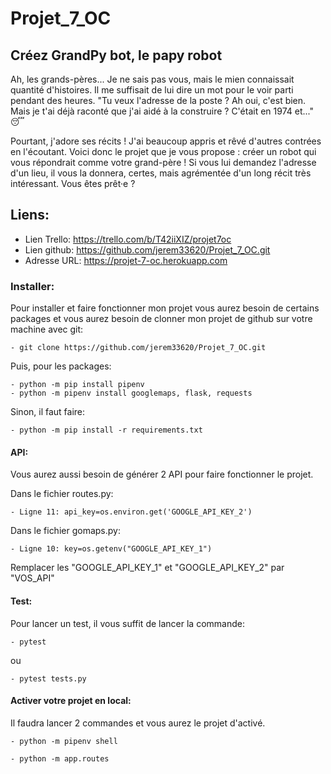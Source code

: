# Projet_7_OC

## Créez GrandPy bot, le papy robot

Ah, les grands-pères... Je ne sais pas vous, mais le mien connaissait quantité d'histoires. Il me suffisait de lui dire un mot pour le voir parti pendant des heures. "Tu veux l'adresse de la poste ? Ah oui, c'est bien. Mais je t'ai déjà raconté que j'ai aidé à la construire ? C'était en 1974 et..." 😴

Pourtant, j'adore ses récits ! J'ai beaucoup appris et rêvé d'autres contrées en l'écoutant. Voici donc le projet que je vous propose : créer un robot qui vous répondrait comme votre grand-père ! Si vous lui demandez l'adresse d'un lieu, il vous la donnera, certes, mais agrémentée d'un long récit très intéressant. Vous êtes prêt·e ?


## Liens:

- Lien Trello: https://trello.com/b/T42iiXIZ/projet7oc
- Lien github: https://github.com/jerem33620/Projet_7_OC.git
- Adresse URL: https://projet-7-oc.herokuapp.com


### Installer:

Pour installer et faire fonctionner mon projet vous aurez besoin de certains packages et vous aurez besoin de clonner mon projet de github sur votre machine avec git:

```
- git clone https://github.com/jerem33620/Projet_7_OC.git
```

Puis, pour les packages:

```
- python -m pip install pipenv
- python -m pipenv install googlemaps, flask, requests
```

Sinon, il faut faire:

```
- python -m pip install -r requirements.txt
```


#### API:

Vous aurez aussi besoin de générer 2 API pour faire fonctionner le projet.

Dans le fichier routes.py:

```
- Ligne 11: api_key=os.environ.get('GOOGLE_API_KEY_2')
```

Dans le fichier gomaps.py:

```
- Ligne 10: key=os.getenv("GOOGLE_API_KEY_1")
```

Remplacer les "GOOGLE_API_KEY_1" et "GOOGLE_API_KEY_2" par "VOS_API"


#### Test:

Pour lancer un test, il vous suffit de lancer la commande:

```
- pytest
```

ou

```
- pytest tests.py
```


#### Activer votre projet en local:

Il faudra lancer 2 commandes et vous aurez le projet d'activé.

```
- python -m pipenv shell

- python -m app.routes
```
